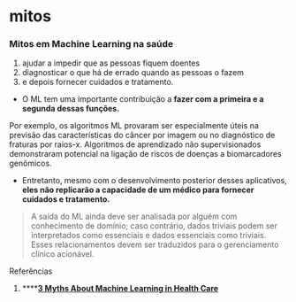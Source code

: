 # mitos

### Mitos em Machine Learning na saúde

1. ajudar a impedir que as pessoas fiquem doentes
2. diagnosticar o que há de errado quando as pessoas o fazem 
3. e depois fornecer cuidados e tratamento. 

* O ML tem uma importante contribuição a **fazer com a primeira e a segunda dessas funções.** 

Por exemplo, os algoritmos ML provaram ser especialmente úteis na previsão das características do câncer por imagem ou no diagnóstico de fraturas por raios-x. Algoritmos de aprendizado não supervisionados demonstraram potencial na ligação de riscos de doenças a biomarcadores genômicos.

* Entretanto, mesmo com o desenvolvimento posterior desses aplicativos, **eles não replicarão a capacidade de um médico para fornecer cuidados e tratamento.** 

> A saída do ML ainda deve ser analisada por alguém com conhecimento de domínio; caso contrário, dados triviais podem ser interpretados como essenciais e dados essenciais como triviais. Esses relacionamentos devem ser traduzidos para o gerenciamento clínico acionável.



Referências

1. \*\*\*\*[**3 Myths About Machine Learning in Health Care**](https://hbr.org/2019/11/3-myths-about-machine-learning-in-health-care?utm_source=feedburner&utm_medium=feed&utm_campaign=Feed%3A+harvardbusiness+%28HBR.org%29)

